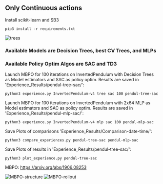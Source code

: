 ## Only Continuous actions


Install scikit-learn and SB3

```pip3 install -r requirements.txt```

![trees](https://github.com/KohlerHECTOR/MBPO-Scikit-Stable/blob/main/mbpo_schematics_rdme/evals-gsteps.png?raw=true)


### Available Models are Decision Trees, best CV Trees, and MLPs
### Available Policy Optim Algos are SAC and TD3

Launch MBPO for 100 iterations on InvertedPendulum with Decision Trees as Model estimators and SAC as policy optim.
Results are saved in 'Experience_Results/pendul-tree-sac/':

```python3 experience.py InvertedPendulum-v4 tree sac 100 pendul-tree-sac```

Launch MBPO for 100 iterations on InvertedPendulum with 2x64 MLP as Model estimators and SAC as policy optim.
Results are saved in 'Experience_Results/pendul-mlp-sac/':

```python3 experience.py InvertedPendulum-v4 mlp sac 100 pendul-mlp-sac```

Save Plots of comparisons 'Experience_Results/Comparison-date-time/':

```python3 compare_experiences.py pendul-tree-sac pendul-mlp-sac```

Save Plots of results in 'Experience_Results/pendul-tree-sac/':

```python3 plot_experience.py pendul-tree-sac```

MBPO: https://arxiv.org/abs/1906.08253

![MBPO-structure](https://github.com/KohlerHECTOR/MBPO-Scikit-Stable/blob/main/mbpo_schematics_rdme/mbpo-structure.png?raw=true)
![MBPO-rollout](https://github.com/KohlerHECTOR/MBPO-Scikit-Stable/blob/main/mbpo_schematics_rdme/mbpo-rollout.png?raw=true)

